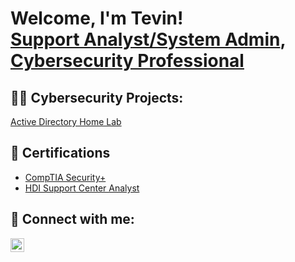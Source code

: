 <h1>Welcome, I'm Tevin! <br/><a href="https://github.com/TevTech">Support Analyst/System Admin</a>, <a href="https://www.linkedin.com/in/tevinwatford24/">Cybersecurity Professional</a>

<h2>👨‍💻 Cybersecurity Projects:</h2>

[Active Directory Home Lab](https://github.com/joshmadakor1/Algorithms-Practice)
 

<h2>📑 Certifications</h2>

- [CompTIA Security+](https://imgur.com/a/1RXjszZ)
- [HDI Support Center Analyst](https://imgur.com/aHFIiYz)


<h2> 🤳 Connect with me:</h2>

[<img align="left" alt="TevinWatford | LinkedIn" width="22px" src="https://cdn.jsdelivr.net/npm/simple-icons@v3/icons/linkedin.svg" />][linkedin]


[linkedin]: https://linkedin.com/in/tevinwatford24

<!--
**joshmadakor1/joshmadakor1** is a ✨ _special_ ✨ repository because its `README.md` (this file) appears on your GitHub profile.

Here are some ideas to get you started:

- 🔭 I’m currently working on ...
- 🌱 I’m currently learning ...
- 👯 I’m looking to collaborate on ...
- 🤔 I’m looking for help with ...
- 💬 Ask me about ...
- 📫 How to reach me: ...
- 😄 Pronouns: ...
- ⚡ Fun fact: ...
-->
